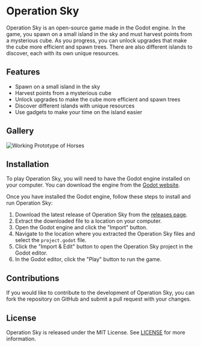 # Operation Sky

Operation Sky is an open-source game made in the Godot engine. In the game, you spawn on a small island in the sky and must harvest points from a mysterious cube. As you progress, you can unlock upgrades that make the cube more efficient and spawn trees. There are also different islands to discover, each with its own unique resources.

## Features

*   Spawn on a small island in the sky
*   Harvest points from a mysterious cube
*   Unlock upgrades to make the cube more efficient and spawn trees
*   Discover different islands with unique resources
*   Use gadgets to make your time on the island easier

## Gallery
![Working Prototype of Horses](https://ninja.dog/LSrCep.png)

## Installation

To play Operation Sky, you will need to have the Godot engine installed on your computer. You can download the engine from the [Godot website](https://godotengine.org/).

Once you have installed the Godot engine, follow these steps to install and run Operation Sky:

1.  Download the latest release of Operation Sky from the [releases page](https://github.com/your-username/operation-sky/releases).
2.  Extract the downloaded file to a location on your computer.
3.  Open the Godot engine and click the "Import" button.
4.  Navigate to the location where you extracted the Operation Sky files and select the `project.godot` file.
5.  Click the "Import & Edit" button to open the Operation Sky project in the Godot editor.
6.  In the Godot editor, click the "Play" button to run the game.

## Contributions

If you would like to contribute to the development of Operation Sky, you can fork the repository on GitHub and submit a pull request with your changes.

## License

Operation Sky is released under the MIT License. See [LICENSE](LICENSE) for more information.
